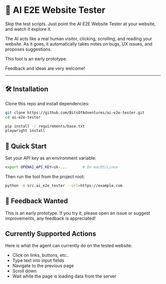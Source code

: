 # 🤖 AI E2E Website Tester

Skip the test scripts. Just point the AI E2E Website Tester at your website, and watch it explore it.

The AI acts like a real human visitor, clicking, scrolling, and reading your website. As it goes, it automatically takes notes on bugs, UX issues, and proposes suggestions.

This tool is an early prototype.

Feedback and ideas are very welcome!

---

## 🛠️ Installation

Clone this repo and install dependencies:

```bash
git clone https://github.com/BitsOfAdventures/ai-e2e-tester.git
cd ai-e2e-tester

pip install -r requirements/base.txt
playwright install
````


## 🚀 Quick Start

Set your API key as an environment variable:

```bash
export OPENAI_API_KEY=sk-...       # On macOS/Linux
```

Then run the tool from the project root:

```bash
python -m src.ai_e2e_tester --url=https://example.com
```


## 💬 Feedback Wanted
This is an early prototype. If you try it, please open an issue or suggest improvements, any feedback is appreciated!

## Currently Supported Actions
Here is what the agent can currently do on the tested website:

- Click on links, buttons, etc..
- Type text into input fields
- Navigate to the previous page
- Scroll down
- Wait while the page is loading data from the server